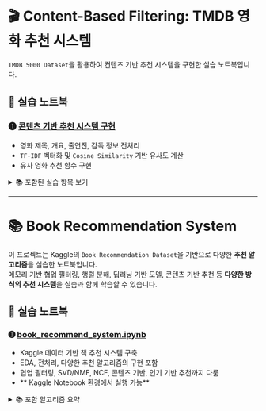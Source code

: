 # 🎬 Content-Based Filtering: TMDB 영화 추천 시스템

`TMDB 5000 Dataset`을 활용하여 컨텐츠 기반 추천 시스템을 구현한 실습 노트북입니다. 

## 📄 실습 노트북

### ➊ [콘텐츠 기반 추천 시스템 구현](https://colab.research.google.com/github/Dropthe-bit/ai_portfolio/blob/main/project_recommender_system/Content_Based_TMDB.ipynb)
- 영화 제목, 개요, 출연진, 감독 정보 전처리
- `TF-IDF` 벡터화 및 `Cosine Similarity` 기반 유사도 계산
- 유사 영화 추천 함수 구현

<details>
<summary>📚 포함된 실습 항목 보기</summary>

- TMDB 5000 Dataset 로딩 (`movies`, `credits`)  
- 영화 정보 병합 및 결측치 처리   
- `TfidfVectorizer`로 텍스트 벡터화  
- `cosine_similarity`로 영화 간 유사도 계산  
- 사용자가 입력한 영화 기준으로 유사 영화 Top-N 추천 함수 구현   
- 추천결과 시각화
</details>

---

# 📚 Book Recommendation System

이 프로젝트는 Kaggle의 `Book Recommendation Dataset`을 기반으로 다양한 **추천 알고리즘**을 실습한 노트북입니다.  
메모리 기반 협업 필터링, 행렬 분해, 딥러닝 기반 모델, 콘텐츠 기반 추천 등 **다양한 방식의 추천 시스템**을 실습과 함께 학습할 수 있습니다.

## 📄 실습 노트북

### ➊ [book_recommend_system.ipynb](https://colab.research.google.com/github/Dropthe-bit/ai_portfolio/blob/main/project_recommender_system/book_recommend_system.ipynb)
- Kaggle 데이터 기반 책 추천 시스템 구축
- EDA, 전처리, 다양한 추천 알고리즘의 구현 포함
- 협업 필터링, SVD/NMF, NCF, 콘텐츠 기반, 인기 기반 추천까지 다룸
- ** Kaggle Notebook 환경에서 실행 가능**

<details>
<summary>📚 포함 알고리즘 요약</summary>

- Memory-based Collaborative Filtering  
- Model-based Matrix Factorization (SVD, NMF, SVDpp)  
- Neural Collaborative Filtering (NCF)  
- Content-based Filtering  
- Popularity-based Recommendation  
- Final 모델 통합 클래스 구성  

</details>
